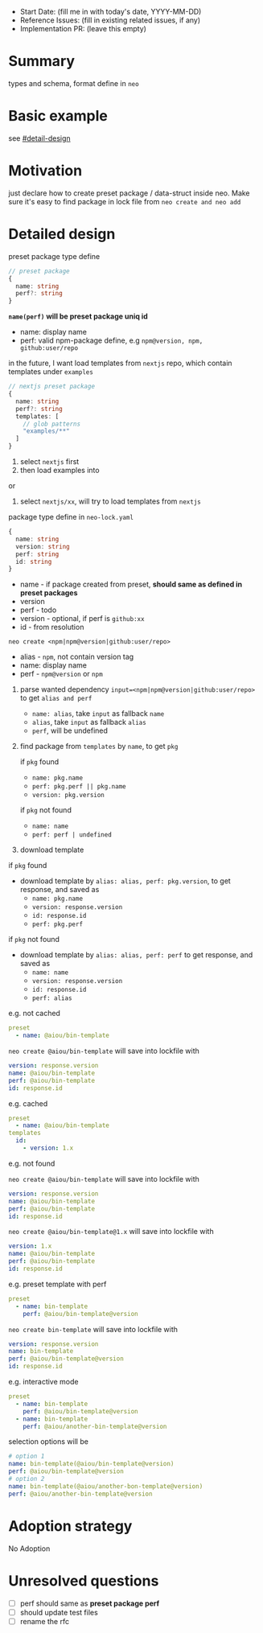 - Start Date: (fill me in with today's date, YYYY-MM-DD)
- Reference Issues: (fill in existing related issues, if any)
- Implementation PR: (leave this empty)

# Summary

types and schema, format define in `neo`

# Basic example

see [#detail-design](#detailed-design)

# Motivation

just declare how to create preset package / data-struct inside neo. Make sure it's easy to find package in lock file from `neo create and neo add`

# Detailed design

preset package type define

```ts
// preset package
{
  name: string
  perf?: string
}
```

**`name(perf)` will be preset package uniq id**

- name: display name
- perf: valid npm-package define, e.g `npm@version, npm, github:user/repo`

in the future, I want load templates from `nextjs` repo, which contain templates under `examples`

```ts
// nextjs preset package
{
  name: string
  perf?: string
  templates: [
    // glob patterns
    "examples/**"
  ]
}
```

1. select `nextjs` first
2. then load examples into

or 

1. select `nextjs/xx`, will try to load templates from `nextjs`

package type define in `neo-lock.yaml`

```ts
{
  name: string
  version: string
  perf: string
  id: string
}
```

- name - if package created from preset, **should same as defined in preset packages**
- version
- perf - todo
- version - optional, if perf is `github:xx`
- id - from resolution

`neo create <npm|npm@version|github:user/repo>`

- alias - `npm`, not contain version tag
- name: display name
- perf - `npm@version` or `npm`

1. parse wanted dependency `input=<npm|npm@version|github:user/repo>` to get `alias and perf`
   - `name: alias`, take `input` as fallback `name`
   - `alias`, take `input` as fallback `alias`
   - `perf`, will be undefined

2. find package from `templates` by `name`, to get `pkg`
    
   if `pkg` found
      - `name: pkg.name`
      - `perf: pkg.perf || pkg.name`
      - `version: pkg.version`
    
   if `pkg` not found
      - `name: name`
      - `perf: perf | undefined`

3. download template

if `pkg` found

- download template by `alias: alias, perf: pkg.version`, to get response, and saved as
   - `name: pkg.name`
   - `version: response.version`
   - `id: response.id`
   - `perf: pkg.perf`

if `pkg` not found

- download template by `alias: alias, perf: perf` to get response, and saved as
   - `name: name`
   - `version: response.version`
   - `id: response.id`
   - `perf: alias`

e.g. not cached

```yaml
preset
  - name: @aiou/bin-template
```

`neo create @aiou/bin-template` will save into lockfile with

```yaml
version: response.version
name: @aiou/bin-template
perf: @aiou/bin-template
id: response.id
```

e.g. cached

```yaml
preset
  - name: @aiou/bin-template
templates
  id:
    - version: 1.x
```

e.g. not found

`neo create @aiou/bin-template` will save into lockfile with

```yaml
version: response.version
name: @aiou/bin-template
perf: @aiou/bin-template
id: response.id
```

`neo create @aiou/bin-template@1.x` will save into lockfile with

```yaml
version: 1.x
name: @aiou/bin-template
perf: @aiou/bin-template
id: response.id
```

e.g. preset template with perf

```yaml
preset
  - name: bin-template
    perf: @aiou/bin-template@version
```

`neo create bin-template` will save into lockfile with

```yaml
version: response.version
name: bin-template
perf: @aiou/bin-template@version
id: response.id
```

e.g. interactive mode

```yaml
preset
  - name: bin-template
    perf: @aiou/bin-template@version
  - name: bin-template
    perf: @aiou/another-bin-template@version
```

selection options will be 

```yaml
# option 1
name: bin-template(@aiou/bin-template@version)
perf: @aiou/bin-template@version
# option 2
name: bin-template(@aiou/another-bon-template@version)
perf: @aiou/another-bin-template@version
```

# Adoption strategy

No Adoption

# Unresolved questions

- [ ] perf should same as **preset package perf**
- [ ] should update test files
- [ ] rename the rfc